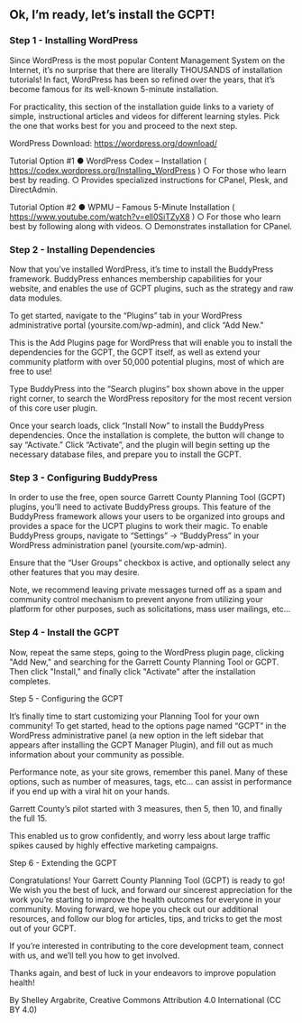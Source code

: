 ## Ok, I’m ready, let’s install the GCPT!

### Step 1 - Installing WordPress

Since WordPress is the most popular Content Management System on the Internet,
it’s no surprise that there are literally THOUSANDS of installation tutorials! In fact,
WordPress has been so refined over the years, that it’s become famous for its
well-known 5-minute installation.

For practicality, this section of the installation guide links to a variety of simple,
instructional articles and videos for different learning styles. Pick the one that works
best for you and proceed to the next step.

WordPress Download: https://wordpress.org/download/

Tutorial Option #1
● WordPress Codex – Installation
( https://codex.wordpress.org/Installing_WordPress )
○ For those who learn best by reading.
○ Provides specialized instructions for CPanel, Plesk, and DirectAdmin.

Tutorial Option #2
● WPMU – Famous 5-Minute Installation
( https://www.youtube.com/watch?v=ell0SiTZyX8 )
○ For those who learn best by following along with videos.
○ Demonstrates installation for CPanel.

### Step 2 - Installing Dependencies

Now that you’ve installed WordPress, it’s time to install the BuddyPress framework.
BuddyPress enhances membership capabilities for your website, and enables the
use of GCPT plugins, such as the strategy and raw data modules.

To get started, navigate to the “Plugins” tab in your WordPress administrative portal
(yoursite.com/wp-admin), and click “Add New."

This is the Add Plugins page for WordPress that will enable you to install the
dependencies for the GCPT, the GCPT itself, as well as extend your community
platform with over 50,000 potential plugins, most of which are free to use!

Type BuddyPress into the “Search plugins” box shown above in the upper right
corner, to search the WordPress repository for the most recent version of this core
user plugin.

Once your search loads, click “Install Now” to install the BuddyPress dependencies.
Once the installation is complete, the button will change to say “Activate.” Click
“Activate”, and the plugin will begin setting up the necessary database files, and
prepare you to install the GCPT.

### Step 3 - Configuring BuddyPress

In order to use the free, open source Garrett County Planning Tool (GCPT)
plugins, you’ll need to activate BuddyPress groups. This feature of the BuddyPress
framework allows your users to be organized into groups and provides a space for
the UCPT plugins to work their magic. To enable BuddyPress groups, navigate to
“Settings” -> “BuddyPress” in your WordPress administration panel (yoursite.com/wp-admin).

Ensure that the “User Groups” checkbox is active, and optionally select any other 
features that you may desire.

Note, we recommend leaving private messages turned off as a spam and
community control mechanism to prevent anyone from utilizing your platform for
other purposes, such as solicitations, mass user mailings, etc…

### Step 4 - Install the GCPT

Now, repeat the same steps, going to the WordPress plugin page, clicking "Add New,"
and searching for the Garrett County Planning Tool or GCPT. Then click "Install,"
and finally click "Activate" after the installation completes.

Step 5 - Configuring the GCPT

It’s finally time to start customizing your Planning Tool for
your own community! To get started, head to the options page named “GCPT” in the 
WordPress administrative panel (a new option in the left sidebar that appears after 
installing the GCPT Manager Plugin), and fill out as much information about your 
community as possible.

Performance note, as your site grows, remember this panel. Many of these options,
such as number of measures, tags, etc… can assist in performance if you end up
with a viral hit on your hands.

Garrett County’s pilot started with 3 measures, then 5, then 10, and finally the full
15.

This enabled us to grow confidently, and worry less about large traffic spikes
caused by highly effective marketing campaigns.

Step 6 - Extending the GCPT

Congratulations! Your Garrett County Planning Tool (GCPT) is ready to go! We
wish you the best of luck, and forward our sincerest appreciation for the work
you’re starting to improve the health outcomes for everyone in your community.
Moving forward, we hope you check out our additional resources, and follow our
blog for articles, tips, and tricks to get the most out of your GCPT.

If you’re interested in contributing to the core development team, connect with us,
and we’ll tell you how to get involved.

Thanks again, and best of luck in your endeavors to improve population health!

By Shelley Argabrite, Creative Commons Attribution 4.0 International (CC BY 4.0)
